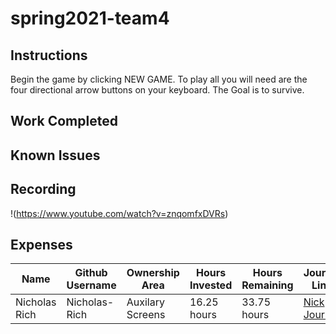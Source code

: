 # spring2021-team4

## Instructions
Begin the game by clicking NEW GAME. To play all you will need are the four directional arrow buttons on your keyboard. The Goal is to survive.

## Work Completed

## Known Issues

## Recording
!(https://www.youtube.com/watch?v=znqomfxDVRs)

## Expenses
| Name | Github Username | Ownership Area | Hours Invested | Hours Remaining | Journal Link |
| ---- | --------------- | -------------- | -------------- | --------------- | ------------ |
| Nicholas Rich | Nicholas-Rich | Auxilary Screens | 16.25 hours | 33.75 hours | [Nick Journal](https://github.com/bjucps209/spring2021-team4/wiki/RichJournal) |

